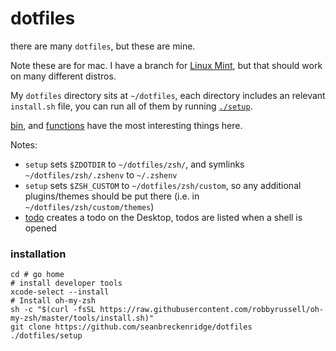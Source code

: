 # dotfiles

there are many `dotfiles`, but these are mine.

Note these are for mac. I have a branch for [Linux Mint](https://github.com/seanbreckenridge/dotfiles/tree/linux-mint), but that should work on many different distros. 

My `dotfiles` directory sits at `~/dotfiles`, each directory includes an relevant `install.sh` file, you can run all of them by running [`./setup`](/setup).

[bin](/bin), and [functions](/zsh/functions) have the most interesting things here.

Notes:
- `setup` sets `$ZDOTDIR` to `~/dotfiles/zsh/`, and symlinks `~/dotfiles/zsh/.zshenv` to `~/.zshenv`
- `setup` sets `$ZSH_CUSTOM` to `~/dotfiles/zsh/custom`, so any additional plugins/themes should be put there (i.e. in `~/dotfiles/zsh/custom/themes`)
- [todo](/bin/todo) creates a todo on the Desktop, todos are listed when a shell is opened

### installation

    cd # go home
    # install developer tools
    xcode-select --install
    # Install oh-my-zsh
    sh -c "$(curl -fsSL https://raw.githubusercontent.com/robbyrussell/oh-my-zsh/master/tools/install.sh)"
    git clone https://github.com/seanbreckenridge/dotfiles
    ./dotfiles/setup

